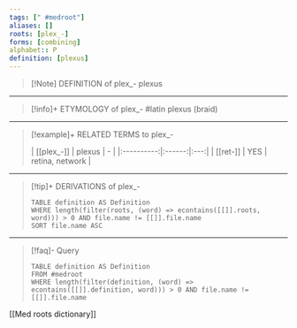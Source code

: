 ```yaml
---
tags: [" #medroot"]
aliases: []
roots: [plex_-]
forms: [combining]
alphabet:: P
definition: [plexus]
---
```

>[!Note] DEFINITION of plex_-
>plexus
_____
>[!info]+ ETYMOLOGY of plex_-
>#latin plexus (braid)
_____
>[!example]+ RELATED TERMS to plex_-
>
>| [[plex_-]] | plexus |  -  |
|:----------:|:------:|:---:|
|  [[ret-]]  |  YES   | retina, network    |
_____
>[!tip]+ DERIVATIONS of plex_-
>```dataview
>TABLE definition AS Definition 
>WHERE length(filter(roots, (word) => econtains([[]].roots, word))) > 0 AND file.name != [[]].file.name
>SORT file.name ASC
>```
___
>[!faq]- Query
>```dataview
>TABLE definition AS Definition
>FROM #medroot
>WHERE length(filter(definition, (word) => econtains([[]].definition, word))) > 0 AND file.name != [[]].file.name
>```

[[Med roots dictionary]]